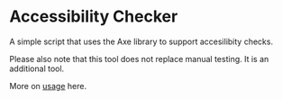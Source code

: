 # Accessibility Checker

A simple script that uses the Axe library to support accesilibity checks. 

Please also note that this tool does not replace manual testing. It is an additional tool. 

More on [usage](usage) here.


